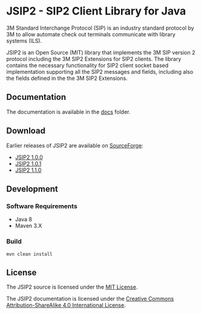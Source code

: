 # JSIP2 - SIP2 Client Library for Java

3M Standard Interchange Protocol (SIP) is an industry standard protocol by 3M to allow automate check out terminals communicate with library systems (ILS).

JSIP2 is an Open Source (MIT) library that implements the 3M SIP version 2 protocol including the 3M SIP2 Extensions for SIP2 clients. 
The library contains the necessary functionality for SIP2 client socket based implementation supporting all the SIP2 messages and fields, 
including also the fields defined in the the 3M SIP2 Extensions.

## Documentation

The documentation is available in the [docs](docs/Introduction.md) folder.

## Download

Earlier releases of JSIP2 are available on [SourceForge](https://sourceforge.net/p/jsip2):

- [JSIP2 1.0.0](https://sourceforge.net/projects/jsip2/files/jsip2-1.0.zip/download)
- [JSIP2 1.0.1](https://sourceforge.net/projects/jsip2/files/jsip2-1.0.1.zip/download)
- [JSIP2 1.1.0](https://sourceforge.net/projects/jsip2/files/jsip2-1.1.0.zip/download)

## Development

### Software Requirements

* Java 8
* Maven 3.X

### Build

```
mvn clean install
```

## License

The JSIP2 source is licensed under the [MIT License](LICENSE.md).

The JSIP2 documentation is licensed under the [Creative Commons Attribution-ShareAlike 4.0 International License](https://creativecommons.org/licenses/by-sa/4.0/). 
